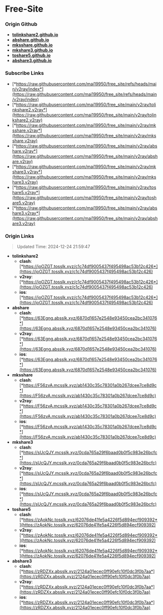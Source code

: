 # Free-Site

### Origin Github

- [**tolinkshare2.github.io**](https://github.com/tolinkshare2/tolinkshare2.github.io)
- [**abshare.github.io**](https://github.com/abshare/abshare.github.io)
- [**mksshare.github.io**](https://github.com/mksshare/mksshare.github.io)
- [**mkshare3.github.io**](https://github.com/mkshare3/mkshare3.github.io)
- [**toshare5.github.io**](https://github.com/toshare5/toshare5.github.io)
- [**abshare3.github.io**](https://github.com/abshare3/abshare3.github.io)

### Subscribe Links

- [*https://raw.githubusercontent.com/mai19950/free_site/refs/heads/main/v2ray/index*](https://raw.githubusercontent.com/mai19950/free_site/refs/heads/main/v2ray/index)
- [*https://raw.githubusercontent.com/mai19950/free_site/main/v2ray/tolinkshare2.v2ray*](https://raw.githubusercontent.com/mai19950/free_site/main/v2ray/tolinkshare2.v2ray)
- [*https://raw.githubusercontent.com/mai19950/free_site/main/v2ray/mksshare.v2ray*](https://raw.githubusercontent.com/mai19950/free_site/main/v2ray/mksshare.v2ray)
- [*https://raw.githubusercontent.com/mai19950/free_site/main/v2ray/abshare.v2ray*](https://raw.githubusercontent.com/mai19950/free_site/main/v2ray/abshare.v2ray)
- [*https://raw.githubusercontent.com/mai19950/free_site/main/v2ray/mkshare3.v2ray*](https://raw.githubusercontent.com/mai19950/free_site/main/v2ray/mkshare3.v2ray)
- [*https://raw.githubusercontent.com/mai19950/free_site/main/v2ray/toshare5.v2ray*](https://raw.githubusercontent.com/mai19950/free_site/main/v2ray/toshare5.v2ray)
- [*https://raw.githubusercontent.com/mai19950/free_site/main/v2ray/abshare3.v2ray*](https://raw.githubusercontent.com/mai19950/free_site/main/v2ray/abshare3.v2ray)

### Origin Links

> Updated Time: 2024-12-24 21:59:47

- **tolinkshare2**
  - **clash**: [*https://joOZGT.tosslk.xyz/c1c74df9005437f495498ac53b12c426*](https://joOZGT.tosslk.xyz/c1c74df9005437f495498ac53b12c426)
  - **v2ray**: [*https://joOZGT.tosslk.xyz/c1c74df9005437f495498ac53b12c426*](https://joOZGT.tosslk.xyz/c1c74df9005437f495498ac53b12c426)
  - **ios**: [*https://joOZGT.tosslk.xyz/c1c74df9005437f495498ac53b12c426*](https://joOZGT.tosslk.xyz/c1c74df9005437f495498ac53b12c426)
- **abshare**
  - **clash**: [*https://63Egng.absslk.xyz/6870d1657e2548e93450cea2bc341076*](https://63Egng.absslk.xyz/6870d1657e2548e93450cea2bc341076)
  - **v2ray**: [*https://63Egng.absslk.xyz/6870d1657e2548e93450cea2bc341076*](https://63Egng.absslk.xyz/6870d1657e2548e93450cea2bc341076)
  - **ios**: [*https://63Egng.absslk.xyz/6870d1657e2548e93450cea2bc341076*](https://63Egng.absslk.xyz/6870d1657e2548e93450cea2bc341076)
- **mksshare**
  - **clash**: [*https://F56zvA.mcsslk.xyz/ab1430c35c78301a0b267dcee7ce8d9c*](https://F56zvA.mcsslk.xyz/ab1430c35c78301a0b267dcee7ce8d9c)
  - **v2ray**: [*https://F56zvA.mcsslk.xyz/ab1430c35c78301a0b267dcee7ce8d9c*](https://F56zvA.mcsslk.xyz/ab1430c35c78301a0b267dcee7ce8d9c)
  - **ios**: [*https://F56zvA.mcsslk.xyz/ab1430c35c78301a0b267dcee7ce8d9c*](https://F56zvA.mcsslk.xyz/ab1430c35c78301a0b267dcee7ce8d9c)
- **mkshare3**
  - **clash**: [*https://sUcQJY.mcsslk.xyz/0cda765a29f6baad0b0f5c983e26bcfc*](https://sUcQJY.mcsslk.xyz/0cda765a29f6baad0b0f5c983e26bcfc)
  - **v2ray**: [*https://sUcQJY.mcsslk.xyz/0cda765a29f6baad0b0f5c983e26bcfc*](https://sUcQJY.mcsslk.xyz/0cda765a29f6baad0b0f5c983e26bcfc)
  - **ios**: [*https://sUcQJY.mcsslk.xyz/0cda765a29f6baad0b0f5c983e26bcfc*](https://sUcQJY.mcsslk.xyz/0cda765a29f6baad0b0f5c983e26bcfc)
- **toshare5**
  - **clash**: [*https://zAokNc.tosslk.xyz/62076de41fe5a4226f5d894ecf909392*](https://zAokNc.tosslk.xyz/62076de41fe5a4226f5d894ecf909392)
  - **v2ray**: [*https://zAokNc.tosslk.xyz/62076de41fe5a4226f5d894ecf909392*](https://zAokNc.tosslk.xyz/62076de41fe5a4226f5d894ecf909392)
  - **ios**: [*https://zAokNc.tosslk.xyz/62076de41fe5a4226f5d894ecf909392*](https://zAokNc.tosslk.xyz/62076de41fe5a4226f5d894ecf909392)
- **abshare3**
  - **clash**: [*https://zRDZXx.absslk.xyz/2124a01ecec0ff90efc10f0dc3f0b7aa*](https://zRDZXx.absslk.xyz/2124a01ecec0ff90efc10f0dc3f0b7aa)
  - **v2ray**: [*https://zRDZXx.absslk.xyz/2124a01ecec0ff90efc10f0dc3f0b7aa*](https://zRDZXx.absslk.xyz/2124a01ecec0ff90efc10f0dc3f0b7aa)
  - **ios**: [*https://zRDZXx.absslk.xyz/2124a01ecec0ff90efc10f0dc3f0b7aa*](https://zRDZXx.absslk.xyz/2124a01ecec0ff90efc10f0dc3f0b7aa)
